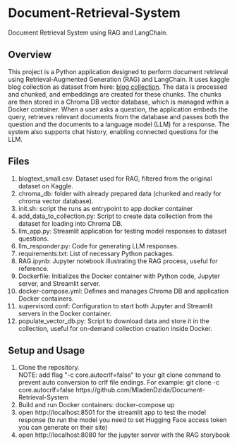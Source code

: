# Document-Retrieval-System
Document Retrieval System using RAG and LangChain.

## Overview
This project is a Python application designed to perform document retrieval using Retrieval-Augmented Generation (RAG) and LangChain. It uses kaggle blog collection as dataset from here: [blog collection](https://www.kaggle.com/datasets/rtatman/blog-authorship-corpus/data). The data is processed and chunked, and embeddings are created for these chunks. The chunks are then stored in a Chroma DB vector database, which is managed within a Docker container. When a user asks a question, the application embeds the query, retrieves relevant documents from the database and passes both the question and the documents to a language model (LLM) for a response. The system also supports chat history, enabling connected questions for the LLM.

## Files
<ol>
  <li>blogtext_small.csv: Dataset used for RAG, filtered from the original dataset on Kaggle.</li>
  <li>chroma_db: folder with already prepared data (chunked and ready for chroma vector database).</li>
  <li>init.sh: script the runs as entrypoint to app docker container</li>
  <li>add_data_to_collection.py: Script to create data collection from the dataset for loading into Chroma DB.</li>
  <li>llm_app.py: Streamlit application for testing model responses to dataset questions.</li>
  <li>llm_responder.py: Code for generating LLM responses.</li>
  <li>requirements.txt: List of necessary Python packages.</li>
  <li>RAG.ipynb: Jupyter notebook illustrating the RAG process, useful for reference.</li>
  <li>Dockerfile: Initializes the Docker container with Python code, Jupyter server, and Streamlit server.</li>
  <li>docker-compose.yml: Defines and manages Chroma DB and application Docker containers.</li>
  <li>supervisord.conf: Configuration to start both Jupyter and Streamlit servers in the Docker container.</li>
  <li>populate_vector_db.py: Script to download data and store it in the collection, useful for on-demand collection creation inside Docker.</li>
</ol>

## Setup and Usage
<ol>
  <li>Clone the repository. <br>
      NOTE: add flag "-c core.autocrlf=false" to your git clone command to prevent auto conversion to crlf file endings. For example: git clone -c core.autocrlf=false https://github.com/MladenDzida/Document-Retrieval-System</li>
  <li>Build and run Docker containers: docker-compose up</li>
  <li>open http://localhost:8501 for the streamlit app to test the model response (to run the model you need to set Hugging Face access token you can generate on their site)</li>
  <li>open http://localhost:8080 for the jupyter server with the RAG storybook</li>
</ol>

